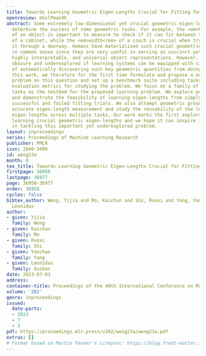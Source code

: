 ```yaml
---
title: Towards Learning Geometric Eigen-Lengths Crucial for Fitting Tasks
openreview: mSslPmao9h
abstract: Some extremely low-dimensional yet crucial geometric eigen-lengths often
  determine the success of some geometric tasks. For example, the <em>height</em>
  of an object is important to measure to check if it can fit between the shelves
  of a cabinet, while the <em>width</em> of a couch is crucial when trying to move
  it through a doorway. Humans have materialized such crucial geometric eigen-lengths
  in common sense since they are very useful in serving as succinct yet effective,
  highly interpretable, and universal object representations. However, it remains
  obscure and underexplored if learning systems can be equipped with similar capabilities
  of automatically discovering such key geometric quantities from doing tasks. In
  this work, we therefore for the first time formulate and propose a novel learning
  problem on this question and set up a benchmark suite including tasks, data, and
  evaluation metrics for studying the problem. We focus on a family of common fitting
  tasks as the testbed for the proposed learning problem. We explore potential solutions
  and demonstrate the feasibility of learning eigen-lengths from simply observing
  successful and failed fitting trials. We also attempt geometric grounding for more
  accurate eigen-length measurement and study the reusability of the learned geometric
  eigen-lengths across multiple tasks. Our work marks the first exploratory step toward
  learning crucial geometric eigen-lengths and we hope it can inspire future research
  in tackling this important yet underexplored problem.
layout: inproceedings
series: Proceedings of Machine Learning Research
publisher: PMLR
issn: 2640-3498
id: weng23a
month: 0
tex_title: Towards Learning Geometric Eigen-Lengths Crucial for Fitting Tasks
firstpage: 36958
lastpage: 36977
page: 36958-36977
order: 36958
cycles: false
bibtex_author: Weng, Yijia and Mo, Kaichun and Shi, Ruoxi and Yang, Yanchao and Guibas,
  Leonidas
author:
- given: Yijia
  family: Weng
- given: Kaichun
  family: Mo
- given: Ruoxi
  family: Shi
- given: Yanchao
  family: Yang
- given: Leonidas
  family: Guibas
date: 2023-07-03
address: 
container-title: Proceedings of the 40th International Conference on Machine Learning
volume: '202'
genre: inproceedings
issued:
  date-parts:
  - 2023
  - 7
  - 3
pdf: https://proceedings.mlr.press/v202/weng23a/weng23a.pdf
extras: []
# Format based on Martin Fenner's citeproc: https://blog.front-matter.io/posts/citeproc-yaml-for-bibliographies/
---
```

